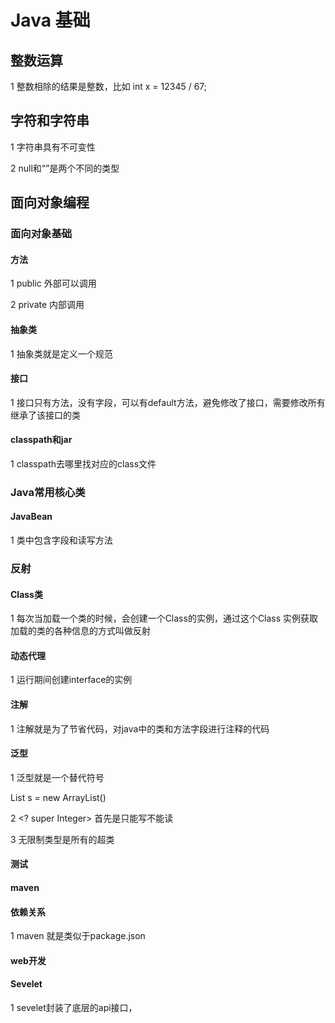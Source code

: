 # Java 基础

## 整数运算



1 整数相除的结果是整数，比如 int x = 12345 / 67;



## 字符和字符串

1 字符串具有不可变性

2 null和“”是两个不同的类型



## 面向对象编程

### 面向对象基础

#### 方法

1 public 外部可以调用

2 private 内部调用



#### 抽象类

1 抽象类就是定义一个规范

#### 接口

1 接口只有方法，没有字段，可以有default方法，避免修改了接口，需要修改所有继承了该接口的类

#### classpath和jar

1 classpath去哪里找对应的class文件

### Java常用核心类

#### JavaBean

1 类中包含字段和读写方法

### 反射

#### Class类

1 每次当加载一个类的时候，会创建一个Class的实例，通过这个Class 实例获取加载的类的各种信息的方式叫做反射

#### 动态代理

1 运行期间创建interface的实例



#### 注解

1 注解就是为了节省代码，对java中的类和方法字段进行注释的代码



#### 泛型

1 泛型就是一个替代符号

List<String> s = new ArrayList<String>()

2 <? super Integer> 首先是只能写不能读

3 无限制类型是所有的超类



#### 测试

#### maven

#### 依赖关系

1 maven 就是类似于package.json



#### web开发

#### Sevelet

1 sevelet封装了底层的api接口，





